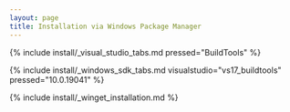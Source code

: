 ```yaml
---
layout: page
title: Installation via Windows Package Manager
---
```


{% include install/_visual_studio_tabs.md pressed="BuildTools"
%}

{% include install/_windows_sdk_tabs.md visualstudio="vs17_buildtools" pressed="10.0.19041" %}

{% include install/_winget_installation.md %}

